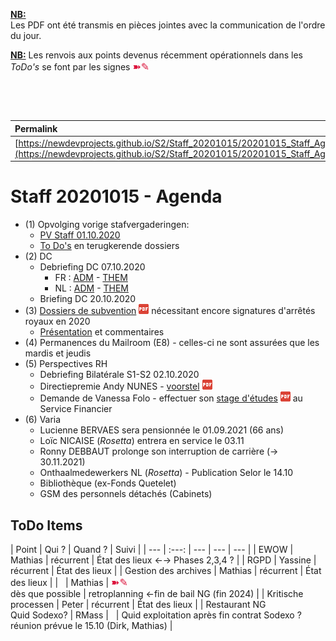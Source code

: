 <link rel="stylesheet" href="https://newdevprojects.github.io/S2/S2.css">
<link rel="stylesheet" href="S2.css">

<u><b>NB:</b></u>  
Les PDF ont été transmis en pièces jointes avec la communication de l'ordre du jour.  

<u><b>NB:</b></u> Les renvois aux points devenus récemment opérationnels dans les *ToDo's* se font par les signes <font color="crimson" size="3px">&#10173;&#9998;</font>

&nbsp;

&nbsp;

| Permalink |
| :--- |
| [https://newdevprojects.github.io/S2/Staff_20201015/20201015_Staff_Agenda.html](https://newdevprojects.github.io/S2/Staff_20201015/20201015_Staff_Agenda.html) | 

# Staff 20201015 - Agenda

* (1) Opvolging vorige stafvergaderingen:
	* [PV Staff 01.10.2020](https://newdevprojects.github.io/S2/Staff_20201001/20201001_Staff_PV.html)
	* [To Do's](#todo) en terugkerende dossiers
* (2) DC 
	* Debriefing DC 07.10.2020
		* FR : [ADM](https://newdevprojects.github.io/S2/Staff/20201006_Adm_FR.pdf) - [THEM](https://newdevprojects.github.io/S2/Staff/20201006_Them_FR.pdf)
		* NL : [ADM](https://newdevprojects.github.io/S2/Staff/20201006_Adm_NL.pdf) - [THEM](https://newdevprojects.github.io/S2/Staff/20201006_Them_NL.pdf)
	* Briefing DC 20.10.2020
* (3) [Dossiers de subvention](20201013_situation_dossiers_AR_subventions.pdf) ![](pdf.png) nécessitant encore signatures d'arrêtés royaux en 2020
	* [Présentation](Commentaires_Dossiers_subventions.md.md) et commentaires
* (4) Permanences du Mailroom (E8) - celles-ci ne sont assurées que les mardis et jeudis
* (5) Perspectives RH
	* Debriefing Bilatérale S1-S2 02.10.2020
	* Directiepremie Andy NUNES - [voorstel](Primes_direction_S26.pdf) ![](pdf.png)
	* Demande de Vanessa Folo - effectuer son [stage d'études](Stage_EPHEC_Vanessa_Folo.pdf) ![](pdf.png) au Service Financier
* (6) Varia
	* Lucienne BERVAES sera pensionnée le 01.09.2021 (66 ans)
	* Loïc NICAISE (*Rosetta*) entrera en service le 03.11
	* Ronny DEBBAUT prolonge son interruption de carrière (&#8594; 30.11.2021) 
	* Onthaalmedewerkers NL (*Rosetta*) - Publication Selor le 14.10
	* Bibliothèque (ex-Fonds Quetelet)
	* GSM des personnels détachés (Cabinets)

<a name="todo"> </a>

## ToDo Items

| Point | Qui ? | Quand ? | Suivi |
| --- | :---: | --- | --- | --- |
| EWOW | Mathias | récurrent | &Eacute;tat des lieux &#8592;&#8594; Phases 2,3,4 ? |
| RGPD | Yassine | récurrent | &Eacute;tat des lieux |
| Gestion des archives | Mathias | récurrent | &Eacute;tat des lieux |
| &nbsp; | Mathias | <font color="crimson" size="3px">&#10173;&#9998;</font><br>dès que possible | retroplanning &#8592;fin de bail NG (fin 2024) |
| Kritische processen | Peter | récurrent | &Eacute;tat des lieux |
| Restaurant NG<br>Quid Sodexo? | RMass | &nbsp; | Quid exploitation après fin contrat Sodexo ?<br>réunion prévue le 15.10 (Dirk, Mathias) |

